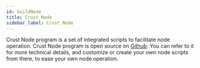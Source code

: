 ```yaml
---
id: buildNode
title: Crust Node
sidebar_label: Crust Node
---
```


Crust Node program is a set of integrated scripts to facilitate node operation. Crust Node program is open source on [Github](https://github.com/crustio/crust-node). You can refer to it for more technical details, and customize or create your own node scripts from there, to ease your own node operation.

